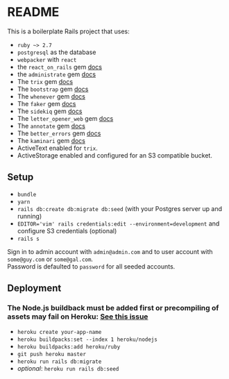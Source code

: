 # README

This is a boilerplate Rails project that uses:

- `ruby ~> 2.7`
- `postgresql` as the database
- `webpacker` with `react`
- the `react_on_rails` gem [docs](https://github.com/shakacode/react_on_rails)
- the `administrate` gem [docs](https://github.com/thoughtbot/administrate)
- The `trix` gem [docs](https://github.com/maclover7/trix)
- The `bootstrap` gem [docs](https://github.com/twbs/bootstrap-rubygem)
- The `whenever` gem [docs](https://github.com/javan/whenever)
- The `faker` gem [docs](https://github.com/faker-ruby/faker)
- The `sidekiq` gem [docs](https://github.com/mperham/sidekiq/wiki/Getting-Started#rails)
- The `letter_opener_web` gem [docs](https://github.com/fgrehm/letter_opener_web)
- The `annotate` gem [docs](https://github.com/ctran/annotate_models)
- The `better_errors` gem [docs](https://github.com/BetterErrors/better_errors)
- The `kaminari` gem [docs](https://github.com/amatsuda/kaminari#the-page-parameter-is-in-paramspage)
- ActiveText enabled for `trix`.
- ActiveStorage enabled and configured for an S3 compatible bucket.

## Setup

- `bundle`
- `yarn`
- `rails db:create db:migrate db:seed` (with your Postgres server up and running)
- `EDITOR='vim' rails credentials:edit --environment=development` and configure S3 credentials (optional)
- `rails s`

Sign in to admin account with `admin@admin.com` and to user account with `some@guy.com` or `some@gal.com`.  
Password is defaulted to `password` for all seeded accounts.

## Deployment

### The Node.js buildback must be added first or precompiling of assets may fail on Heroku: [See this issue](https://github.com/rails/webpacker/issues/1164#issuecomment-443474860)

- `heroku create your-app-name`
- `heroku buildpacks:set --index 1 heroku/nodejs`
- `heroku buildpacks:add heroku/ruby`
- `git push heroku master`
- `heroku run rails db:migrate`
- _optional_: `heroku run rails db:seed`
